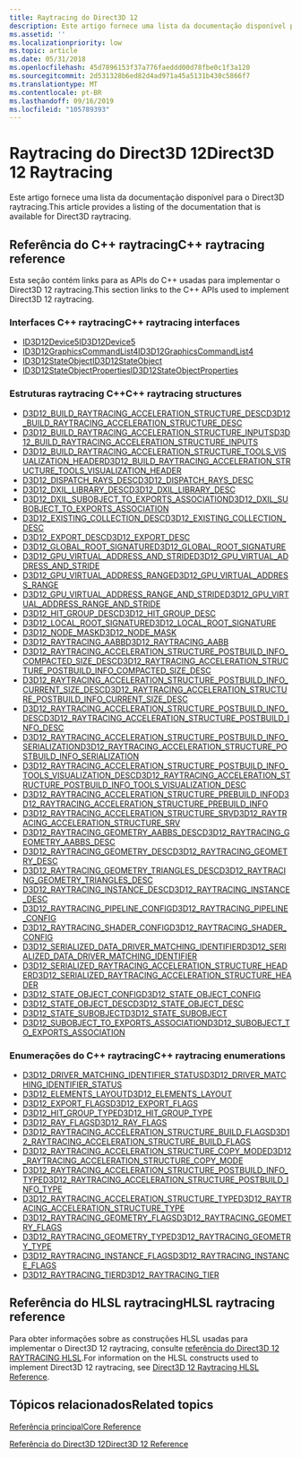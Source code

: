 ```yaml
---
title: Raytracing do Direct3D 12
description: Este artigo fornece uma lista da documentação disponível para o Direct3D raytracing.
ms.assetid: ''
ms.localizationpriority: low
ms.topic: article
ms.date: 05/31/2018
ms.openlocfilehash: 45d7896153f37a776faeddd00d78fbe0c1f3a120
ms.sourcegitcommit: 2d531328b6ed82d4ad971a45a5131b430c5866f7
ms.translationtype: MT
ms.contentlocale: pt-BR
ms.lasthandoff: 09/16/2019
ms.locfileid: "105789393"
---
```

# <a name="direct3d-12-raytracing"></a><span data-ttu-id="0a630-103">Raytracing do Direct3D 12</span><span class="sxs-lookup"><span data-stu-id="0a630-103">Direct3D 12 Raytracing</span></span>

<span data-ttu-id="0a630-104">Este artigo fornece uma lista da documentação disponível para o Direct3D raytracing.</span><span class="sxs-lookup"><span data-stu-id="0a630-104">This article provides a listing of the documentation that is available for Direct3D raytracing.</span></span>

## <a name="c-raytracing-reference"></a><span data-ttu-id="0a630-105">Referência do C++ raytracing</span><span class="sxs-lookup"><span data-stu-id="0a630-105">C++ raytracing reference</span></span>

<span data-ttu-id="0a630-106">Esta seção contém links para as APIs do C++ usadas para implementar o Direct3D 12 raytracing.</span><span class="sxs-lookup"><span data-stu-id="0a630-106">This section links to the C++ APIs used to implement Direct3D 12 raytracing.</span></span>

### <a name="c-raytracing-interfaces"></a><span data-ttu-id="0a630-107">Interfaces C++ raytracing</span><span class="sxs-lookup"><span data-stu-id="0a630-107">C++ raytracing interfaces</span></span>

* [<span data-ttu-id="0a630-108">ID3D12Device5</span><span class="sxs-lookup"><span data-stu-id="0a630-108">ID3D12Device5</span></span>](/windows/desktop/api/d3d12/nn-d3d12-id3d12device5)
* [<span data-ttu-id="0a630-109">ID3D12GraphicsCommandList4</span><span class="sxs-lookup"><span data-stu-id="0a630-109">ID3D12GraphicsCommandList4</span></span>](/windows/desktop/api/d3d12/nn-d3d12-id3d12graphicscommandlist4)
* [<span data-ttu-id="0a630-110">ID3D12StateObject</span><span class="sxs-lookup"><span data-stu-id="0a630-110">ID3D12StateObject</span></span>](/windows/desktop/api/d3d12/nn-d3d12-id3d12stateobject)
* [<span data-ttu-id="0a630-111">ID3D12StateObjectProperties</span><span class="sxs-lookup"><span data-stu-id="0a630-111">ID3D12StateObjectProperties</span></span>](/windows/desktop/api/d3d12/nn-d3d12-id3d12stateobjectproperties)


### <a name="c-raytracing-structures"></a><span data-ttu-id="0a630-112">Estruturas raytracing C++</span><span class="sxs-lookup"><span data-stu-id="0a630-112">C++ raytracing structures</span></span>


* [<span data-ttu-id="0a630-113">D3D12_BUILD_RAYTRACING_ACCELERATION_STRUCTURE_DESC</span><span class="sxs-lookup"><span data-stu-id="0a630-113">D3D12_BUILD_RAYTRACING_ACCELERATION_STRUCTURE_DESC</span></span>](/windows/desktop/api/d3d12/ns-d3d12-d3d12_build_raytracing_acceleration_structure_desc)
* [<span data-ttu-id="0a630-114">D3D12_BUILD_RAYTRACING_ACCELERATION_STRUCTURE_INPUTS</span><span class="sxs-lookup"><span data-stu-id="0a630-114">D3D12_BUILD_RAYTRACING_ACCELERATION_STRUCTURE_INPUTS</span></span>](/windows/desktop/api/d3d12/ns-d3d12-d3d12_build_raytracing_acceleration_structure_inputs)
* [<span data-ttu-id="0a630-115">D3D12_BUILD_RAYTRACING_ACCELERATION_STRUCTURE_TOOLS_VISUALIZATION_HEADER</span><span class="sxs-lookup"><span data-stu-id="0a630-115">D3D12_BUILD_RAYTRACING_ACCELERATION_STRUCTURE_TOOLS_VISUALIZATION_HEADER</span></span>](/windows/desktop/api/d3d12/ns-d3d12-d3d12_build_raytracing_acceleration_structure_tools_visualization_header)
* [<span data-ttu-id="0a630-116">D3D12_DISPATCH_RAYS_DESC</span><span class="sxs-lookup"><span data-stu-id="0a630-116">D3D12_DISPATCH_RAYS_DESC</span></span>](/windows/desktop/api/d3d12/ns-d3d12-d3d12_dispatch_rays_desc)
* [<span data-ttu-id="0a630-117">D3D12_DXIL_LIBRARY_DESC</span><span class="sxs-lookup"><span data-stu-id="0a630-117">D3D12_DXIL_LIBRARY_DESC</span></span>](/windows/desktop/api/d3d12/ns-d3d12-d3d12_dxil_library_desc)
* [<span data-ttu-id="0a630-118">D3D12_DXIL_SUBOBJECT_TO_EXPORTS_ASSOCIATION</span><span class="sxs-lookup"><span data-stu-id="0a630-118">D3D12_DXIL_SUBOBJECT_TO_EXPORTS_ASSOCIATION</span></span>](/windows/desktop/api/d3d12/ns-d3d12-d3d12_dxil_subobject_to_exports_association)
* [<span data-ttu-id="0a630-119">D3D12_EXISTING_COLLECTION_DESC</span><span class="sxs-lookup"><span data-stu-id="0a630-119">D3D12_EXISTING_COLLECTION_DESC</span></span>](/windows/desktop/api/d3d12/ns-d3d12-d3d12_existing_collection_desc)
* [<span data-ttu-id="0a630-120">D3D12_EXPORT_DESC</span><span class="sxs-lookup"><span data-stu-id="0a630-120">D3D12_EXPORT_DESC</span></span>](/windows/desktop/api/d3d12/ns-d3d12-d3d12_existing_collection_desc)
* [<span data-ttu-id="0a630-121">D3D12_GLOBAL_ROOT_SIGNATURE</span><span class="sxs-lookup"><span data-stu-id="0a630-121">D3D12_GLOBAL_ROOT_SIGNATURE</span></span>](/windows/desktop/api/d3d12/ns-d3d12-d3d12_global_root_signature)
* [<span data-ttu-id="0a630-122">D3D12_GPU_VIRTUAL_ADDRESS_AND_STRIDE</span><span class="sxs-lookup"><span data-stu-id="0a630-122">D3D12_GPU_VIRTUAL_ADDRESS_AND_STRIDE</span></span>](/windows/desktop/api/d3d12/ns-d3d12-d3d12_gpu_virtual_address_and_stride)
* [<span data-ttu-id="0a630-123">D3D12_GPU_VIRTUAL_ADDRESS_RANGE</span><span class="sxs-lookup"><span data-stu-id="0a630-123">D3D12_GPU_VIRTUAL_ADDRESS_RANGE</span></span>](/windows/desktop/api/d3d12/ns-d3d12-d3d12_gpu_virtual_address_range)
* [<span data-ttu-id="0a630-124">D3D12_GPU_VIRTUAL_ADDRESS_RANGE_AND_STRIDE</span><span class="sxs-lookup"><span data-stu-id="0a630-124">D3D12_GPU_VIRTUAL_ADDRESS_RANGE_AND_STRIDE</span></span>](/windows/desktop/api/d3d12/ns-d3d12-d3d12_gpu_virtual_address_range_and_stride)
* [<span data-ttu-id="0a630-125">D3D12_HIT_GROUP_DESC</span><span class="sxs-lookup"><span data-stu-id="0a630-125">D3D12_HIT_GROUP_DESC</span></span>](/windows/desktop/api/d3d12/ns-d3d12-d3d12_hit_group_desc)
* [<span data-ttu-id="0a630-126">D3D12_LOCAL_ROOT_SIGNATURE</span><span class="sxs-lookup"><span data-stu-id="0a630-126">D3D12_LOCAL_ROOT_SIGNATURE</span></span>](/windows/desktop/api/d3d12/ns-d3d12-d3d12_local_root_signature)
* [<span data-ttu-id="0a630-127">D3D12_NODE_MASK</span><span class="sxs-lookup"><span data-stu-id="0a630-127">D3D12_NODE_MASK</span></span>](/windows/desktop/api/d3d12/ns-d3d12-d3d12_node_mask)
* [<span data-ttu-id="0a630-128">D3D12_RAYTRACING_AABB</span><span class="sxs-lookup"><span data-stu-id="0a630-128">D3D12_RAYTRACING_AABB</span></span>](/windows/desktop/api/d3d12/ns-d3d12-d3d12_raytracing_aabb)
* [<span data-ttu-id="0a630-129">D3D12_RAYTRACING_ACCELERATION_STRUCTURE_POSTBUILD_INFO_COMPACTED_SIZE_DESC</span><span class="sxs-lookup"><span data-stu-id="0a630-129">D3D12_RAYTRACING_ACCELERATION_STRUCTURE_POSTBUILD_INFO_COMPACTED_SIZE_DESC</span></span>](/windows/desktop/api/d3d12/ns-d3d12-d3d12_raytracing_acceleration_structure_postbuild_info_compacted_size_desc)
* [<span data-ttu-id="0a630-130">D3D12_RAYTRACING_ACCELERATION_STRUCTURE_POSTBUILD_INFO_CURRENT_SIZE_DESC</span><span class="sxs-lookup"><span data-stu-id="0a630-130">D3D12_RAYTRACING_ACCELERATION_STRUCTURE_POSTBUILD_INFO_CURRENT_SIZE_DESC</span></span>](/windows/desktop/api/d3d12/ns-d3d12-d3d12_raytracing_acceleration_structure_postbuild_info_current_size_desc)
* [<span data-ttu-id="0a630-131">D3D12_RAYTRACING_ACCELERATION_STRUCTURE_POSTBUILD_INFO_DESC</span><span class="sxs-lookup"><span data-stu-id="0a630-131">D3D12_RAYTRACING_ACCELERATION_STRUCTURE_POSTBUILD_INFO_DESC</span></span>](/windows/desktop/api/d3d12/ns-d3d12-d3d12_raytracing_acceleration_structure_postbuild_info_desc)
* [<span data-ttu-id="0a630-132">D3D12_RAYTRACING_ACCELERATION_STRUCTURE_POSTBUILD_INFO_SERIALIZATION</span><span class="sxs-lookup"><span data-stu-id="0a630-132">D3D12_RAYTRACING_ACCELERATION_STRUCTURE_POSTBUILD_INFO_SERIALIZATION</span></span>](/windows/desktop/api/d3d12/ns-d3d12-d3d12_raytracing_acceleration_structure_postbuild_info_serialization_desc)
* [<span data-ttu-id="0a630-133">D3D12_RAYTRACING_ACCELERATION_STRUCTURE_POSTBUILD_INFO_TOOLS_VISUALIZATION_DESC</span><span class="sxs-lookup"><span data-stu-id="0a630-133">D3D12_RAYTRACING_ACCELERATION_STRUCTURE_POSTBUILD_INFO_TOOLS_VISUALIZATION_DESC</span></span>](/windows/desktop/api/d3d12/ns-d3d12-d3d12_raytracing_acceleration_structure_postbuild_info_tools_visualization_desc)
* [<span data-ttu-id="0a630-134">D3D12_RAYTRACING_ACCELERATION_STRUCTURE_PREBUILD_INFO</span><span class="sxs-lookup"><span data-stu-id="0a630-134">D3D12_RAYTRACING_ACCELERATION_STRUCTURE_PREBUILD_INFO</span></span>](/windows/desktop/api/d3d12/ns-d3d12-d3d12_raytracing_acceleration_structure_prebuild_info)
* [<span data-ttu-id="0a630-135">D3D12_RAYTRACING_ACCELERATION_STRUCTURE_SRV</span><span class="sxs-lookup"><span data-stu-id="0a630-135">D3D12_RAYTRACING_ACCELERATION_STRUCTURE_SRV</span></span>](/windows/desktop/api/d3d12/ns-d3d12-d3d12_raytracing_acceleration_structure_srv)
* [<span data-ttu-id="0a630-136">D3D12_RAYTRACING_GEOMETRY_AABBS_DESC</span><span class="sxs-lookup"><span data-stu-id="0a630-136">D3D12_RAYTRACING_GEOMETRY_AABBS_DESC</span></span>](/windows/desktop/api/d3d12/ns-d3d12-d3d12_raytracing_geometry_aabbs_desc)
* [<span data-ttu-id="0a630-137">D3D12_RAYTRACING_GEOMETRY_DESC</span><span class="sxs-lookup"><span data-stu-id="0a630-137">D3D12_RAYTRACING_GEOMETRY_DESC</span></span>](/windows/desktop/api/d3d12/ns-d3d12-d3d12_raytracing_geometry_desc)
* [<span data-ttu-id="0a630-138">D3D12_RAYTRACING_GEOMETRY_TRIANGLES_DESC</span><span class="sxs-lookup"><span data-stu-id="0a630-138">D3D12_RAYTRACING_GEOMETRY_TRIANGLES_DESC</span></span>](/windows/desktop/api/d3d12/ns-d3d12-d3d12_raytracing_geometry_triangles_desc)
* [<span data-ttu-id="0a630-139">D3D12_RAYTRACING_INSTANCE_DESC</span><span class="sxs-lookup"><span data-stu-id="0a630-139">D3D12_RAYTRACING_INSTANCE_DESC</span></span>](/windows/desktop/api/d3d12/ns-d3d12-d3d12_raytracing_instance_desc)
* [<span data-ttu-id="0a630-140">D3D12_RAYTRACING_PIPELINE_CONFIG</span><span class="sxs-lookup"><span data-stu-id="0a630-140">D3D12_RAYTRACING_PIPELINE_CONFIG</span></span>](/windows/desktop/api/d3d12/ns-d3d12-d3d12_raytracing_pipeline_config)
* [<span data-ttu-id="0a630-141">D3D12_RAYTRACING_SHADER_CONFIG</span><span class="sxs-lookup"><span data-stu-id="0a630-141">D3D12_RAYTRACING_SHADER_CONFIG</span></span>](/windows/desktop/api/d3d12/ns-d3d12-d3d12_raytracing_shader_config)
* [<span data-ttu-id="0a630-142">D3D12_SERIALIZED_DATA_DRIVER_MATCHING_IDENTIFIER</span><span class="sxs-lookup"><span data-stu-id="0a630-142">D3D12_SERIALIZED_DATA_DRIVER_MATCHING_IDENTIFIER</span></span>](/windows/desktop/api/d3d12/ns-d3d12-d3d12_serialized_data_driver_matching_identifier)
* [<span data-ttu-id="0a630-143">D3D12_SERIALIZED_RAYTRACING_ACCELERATION_STRUCTURE_HEADER</span><span class="sxs-lookup"><span data-stu-id="0a630-143">D3D12_SERIALIZED_RAYTRACING_ACCELERATION_STRUCTURE_HEADER</span></span>](/windows/desktop/api/d3d12/ns-d3d12-d3d12_serialized_raytracing_acceleration_structure_header)
* [<span data-ttu-id="0a630-144">D3D12_STATE_OBJECT_CONFIG</span><span class="sxs-lookup"><span data-stu-id="0a630-144">D3D12_STATE_OBJECT_CONFIG</span></span>](/windows/desktop/api/d3d12/ns-d3d12-d3d12_state_object_config)
* [<span data-ttu-id="0a630-145">D3D12_STATE_OBJECT_DESC</span><span class="sxs-lookup"><span data-stu-id="0a630-145">D3D12_STATE_OBJECT_DESC</span></span>](/windows/desktop/api/d3d12/ns-d3d12-d3d12_state_object_desc)
* [<span data-ttu-id="0a630-146">D3D12_STATE_SUBOBJECT</span><span class="sxs-lookup"><span data-stu-id="0a630-146">D3D12_STATE_SUBOBJECT</span></span>](/windows/desktop/api/d3d12/ns-d3d12-d3d12_state_subobject)
* [<span data-ttu-id="0a630-147">D3D12_SUBOBJECT_TO_EXPORTS_ASSOCIATION</span><span class="sxs-lookup"><span data-stu-id="0a630-147">D3D12_SUBOBJECT_TO_EXPORTS_ASSOCIATION</span></span>](/windows/desktop/api/d3d12/ns-d3d12-d3d12_subobject_to_exports_association)
 

### <a name="c-raytracing-enumerations"></a><span data-ttu-id="0a630-148">Enumerações do C++ raytracing</span><span class="sxs-lookup"><span data-stu-id="0a630-148">C++ raytracing enumerations</span></span>

* [<span data-ttu-id="0a630-149">D3D12_DRIVER_MATCHING_IDENTIFIER_STATUS</span><span class="sxs-lookup"><span data-stu-id="0a630-149">D3D12_DRIVER_MATCHING_IDENTIFIER_STATUS</span></span>](/windows/desktop/api/d3d12/ne-d3d12-d3d12_driver_matching_identifier_status)
* [<span data-ttu-id="0a630-150">D3D12_ELEMENTS_LAYOUT</span><span class="sxs-lookup"><span data-stu-id="0a630-150">D3D12_ELEMENTS_LAYOUT</span></span>](/windows/desktop/api/d3d12/ne-d3d12-d3d12_elements_layout)
* [<span data-ttu-id="0a630-151">D3D12_EXPORT_FLAGS</span><span class="sxs-lookup"><span data-stu-id="0a630-151">D3D12_EXPORT_FLAGS</span></span>](/windows/desktop/api/d3d12/ne-d3d12-d3d12_export_flags)
* [<span data-ttu-id="0a630-152">D3D12_HIT_GROUP_TYPE</span><span class="sxs-lookup"><span data-stu-id="0a630-152">D3D12_HIT_GROUP_TYPE</span></span>](/windows/desktop/api/d3d12/ne-d3d12-d3d12_hit_group_type)
* [<span data-ttu-id="0a630-153">D3D12_RAY_FLAGS</span><span class="sxs-lookup"><span data-stu-id="0a630-153">D3D12_RAY_FLAGS</span></span>](/windows/desktop/api/d3d12/ne-d3d12-d3d12_ray_flags)
* [<span data-ttu-id="0a630-154">D3D12_RAYTRACING_ACCELERATION_STRUCTURE_BUILD_FLAGS</span><span class="sxs-lookup"><span data-stu-id="0a630-154">D3D12_RAYTRACING_ACCELERATION_STRUCTURE_BUILD_FLAGS</span></span>](/windows/desktop/api/d3d12/ne-d3d12-d3d12_raytracing_acceleration_structure_build_flags)
* [<span data-ttu-id="0a630-155">D3D12_RAYTRACING_ACCELERATION_STRUCTURE_COPY_MODE</span><span class="sxs-lookup"><span data-stu-id="0a630-155">D3D12_RAYTRACING_ACCELERATION_STRUCTURE_COPY_MODE</span></span>](/windows/desktop/api/d3d12/ne-d3d12-d3d12_raytracing_acceleration_structure_copy_mode)
* [<span data-ttu-id="0a630-156">D3D12_RAYTRACING_ACCELERATION_STRUCTURE_POSTBUILD_INFO_TYPE</span><span class="sxs-lookup"><span data-stu-id="0a630-156">D3D12_RAYTRACING_ACCELERATION_STRUCTURE_POSTBUILD_INFO_TYPE</span></span>](/windows/desktop/api/d3d12/ne-d3d12-d3d12_raytracing_acceleration_structure_postbuild_info_type)
* [<span data-ttu-id="0a630-157">D3D12_RAYTRACING_ACCELERATION_STRUCTURE_TYPE</span><span class="sxs-lookup"><span data-stu-id="0a630-157">D3D12_RAYTRACING_ACCELERATION_STRUCTURE_TYPE</span></span>](/windows/desktop/api/d3d12/ne-d3d12-d3d12_raytracing_acceleration_structure_type)
* [<span data-ttu-id="0a630-158">D3D12_RAYTRACING_GEOMETRY_FLAGS</span><span class="sxs-lookup"><span data-stu-id="0a630-158">D3D12_RAYTRACING_GEOMETRY_FLAGS</span></span>](/windows/desktop/api/d3d12/ne-d3d12-d3d12_raytracing_geometry_flags)
* [<span data-ttu-id="0a630-159">D3D12_RAYTRACING_GEOMETRY_TYPE</span><span class="sxs-lookup"><span data-stu-id="0a630-159">D3D12_RAYTRACING_GEOMETRY_TYPE</span></span>](/windows/desktop/api/d3d12/ne-d3d12-d3d12_raytracing_geometry_type)
* [<span data-ttu-id="0a630-160">D3D12_RAYTRACING_INSTANCE_FLAGS</span><span class="sxs-lookup"><span data-stu-id="0a630-160">D3D12_RAYTRACING_INSTANCE_FLAGS</span></span>](/windows/desktop/api/d3d12/ne-d3d12-d3d12_raytracing_instance_flags)
* [<span data-ttu-id="0a630-161">D3D12_RAYTRACING_TIER</span><span class="sxs-lookup"><span data-stu-id="0a630-161">D3D12_RAYTRACING_TIER</span></span>](/windows/desktop/api/d3d12/ne-d3d12-d3d12_raytracing_tier)

## <a name="hlsl-raytracing-reference"></a><span data-ttu-id="0a630-162">Referência do HLSL raytracing</span><span class="sxs-lookup"><span data-stu-id="0a630-162">HLSL raytracing reference</span></span>

<span data-ttu-id="0a630-163">Para obter informações sobre as construções HLSL usadas para implementar o Direct3D 12 raytracing, consulte [referência do Direct3D 12 RAYTRACING HLSL](direct3d-12-raytracing-hlsl-reference.md).</span><span class="sxs-lookup"><span data-stu-id="0a630-163">For information on the HLSL constructs used to implement Direct3D 12 raytracing, see [Direct3D 12 Raytracing HLSL Reference](direct3d-12-raytracing-hlsl-reference.md).</span></span>

## <a name="related-topics"></a><span data-ttu-id="0a630-164">Tópicos relacionados</span><span class="sxs-lookup"><span data-stu-id="0a630-164">Related topics</span></span>

<dl> <dt>

[<span data-ttu-id="0a630-165">Referência principal</span><span class="sxs-lookup"><span data-stu-id="0a630-165">Core Reference</span></span>](direct3d-12-core-reference.md)
</dt> <dt>

[<span data-ttu-id="0a630-166">Referência do Direct3D 12</span><span class="sxs-lookup"><span data-stu-id="0a630-166">Direct3D 12 Reference</span></span>](direct3d-12-reference.md)
</dt> </dl>

 

 





